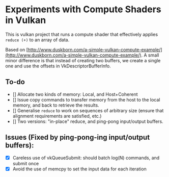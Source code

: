 # Experiments with Compute Shaders in Vulkan

This is vulkan project that runs a compute shader that effectively applies `reduce (+)` to an array of data.

Based on [http://www.duskborn.com/a-simple-vulkan-compute-example/](http://www.duskborn.com/a-simple-vulkan-compute-example/).
A small minor difference is that instead of creating two buffers, we create a
single one and use the offsets in VkDescriptorBufferInfo.

## To-do
- [] Allocate two kinds of memory: Local, and Host+Coherent
- [] Issue copy commands to transfer memory from the host to the local memory,
and back to retrieve the results.
- [] Generalise `reduce` to work on sequences of arbitrary size (ensure that
  alignment requirements are satisfied, etc.)
- [] Two versions: "in-place" reduce, and ping-pong input/output buffers.

## Issues (Fixed by ping-pong-ing input/output buffers):

- [x] Careless use of vkQueueSubmit: should batch log(N) commands, and submit once
- [x] Avoid the use of memcpy to set the input data for each iteration
